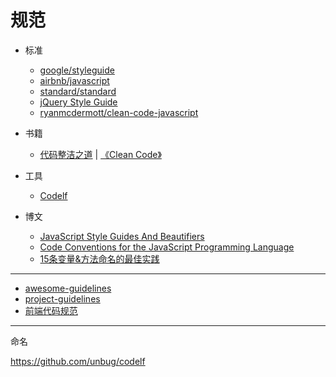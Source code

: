 规范
========

- 标准

    - [google/styleguide](https://github.com/google/styleguide)
    - [airbnb/javascript](https://github.com/airbnb/javascript)
    - [standard/standard](https://github.com/standard/standard)
    - [jQuery Style Guide](http://contribute.jquery.org/style-guide/js/)
    - [ryanmcdermott/clean-code-javascript](https://github.com/ryanmcdermott/clean-code-javascript)

- 书籍

    - [代码整洁之道](https://book.douban.com/subject/4199741/) | [《Clean Code》](https://book.douban.com/subject/3032825/)

- 工具

    - [Codelf](http://unbug.github.io/codelf/)

- 博文

    - [JavaScript Style Guides And Beautifiers](https://addyosmani.com/blog/javascript-style-guides-and-beautifiers/)
    - [Code Conventions for the JavaScript Programming Language](http://crockford.com/javascript/code.html)
    - [15条变量&方法命名的最佳实践](http://codebuild.blogspot.com/2012/02/15-best-practices-of-variable-method.html)

---

- [awesome-guidelines](https://github.com/Kristories/awesome-guidelines)
- [project-guidelines](https://github.com/wearehive/project-guidelines)
- [前端代码规范](https://github.com/ecomfe/spec)

---

命名

https://github.com/unbug/codelf
